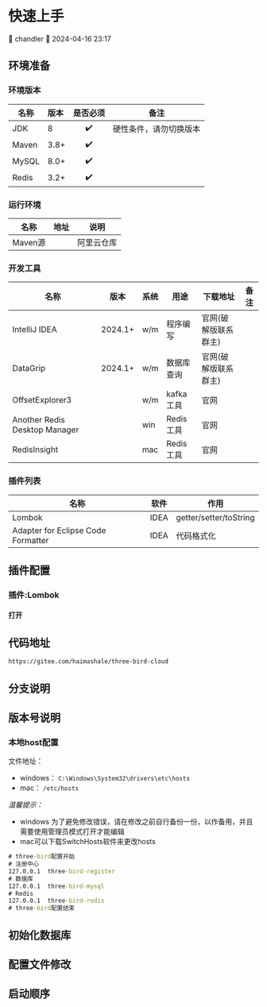 [//]: # (quickStart-快速上手)

# 快速上手

<div class="tagBarBadge">
    <Badge type="info" text="原创" />
    <span>📝 chandler</span>
    <span>📆 2024-04-16 23:17</span>
</div>

## 环境准备

### 环境版本

| 名称    | 版本   | 是否必须 | 备注          |
|-------|:-----|:----:|-------------|
| JDK   | 8    |  ✔️  | 硬性条件，请勿切换版本 |
| Maven | 3.8+ |  ✔️  |             |
| MySQL | 8.0+ |  ✔️  |             |
| Redis | 3.2+ |  ✔️  |             |

### 运行环境

| 名称     | 地址 |  说明   |
|--------|:---|:-----:|
| Maven源 |    | 阿里云仓库 |

### 开发工具

| 名称                            | 版本      | 系统  | 用途      | 下载地址        | 备注 |
|-------------------------------|---------|-----|---------|-------------|----|
| IntelliJ IDEA                 | 2024.1+ | w/m | 程序编写    | 官网(破解版联系群主) |    |
| DataGrip                      | 2024.1+ | w/m | 数据库查询   | 官网(破解版联系群主) |    |
| OffsetExplorer3               |         | w/m | kafka工具 | 官网          |    | 
| Another Redis Desktop Manager |         | win | Redis工具 | 官网          |    | 
| RedisInsight                  |         | mac | Redis工具 | 官网          |    | 

### 插件列表

| 名称                                 | 软件   | 作用                     | 
|------------------------------------|------|------------------------| 
| Lombok                             | IDEA | getter/setter/toString |
| Adapter for Eclipse Code Formatter | IDEA | 代码格式化                  |

## 插件配置

### 插件:Lombok

#### 打开

## 代码地址

```html
https://gitee.com/haimashale/three-bird-cloud
```

## 分支说明

## 版本号说明

### 本地host配置

文件地址：

- windows：
  `
  C:\Windows\System32\drivers\etc\hosts
  `
- mac：
  `
  /etc/hosts
  `

*温馨提示：*

- windows 为了避免修改错误，请在修改之前自行备份一份，以作备用，并且需要使用管理员模式打开才能编辑
- mac可以下载SwitchHosts软件来更改hosts

```cmd
# three-bird配置开始
# 注册中心
127.0.0.1  three-bird-register
# 数据库
127.0.0.1  three-bird-mysql
# Redis
127.0.0.1  three-bird-redis
# three-bird配置结束
```

## 初始化数据库

## 配置文件修改

## 启动顺序
